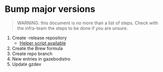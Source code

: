 # Bump major versions

> WARNING: this document is no more than a list of steps. Check with the infra-team
> the steps to be done if you are unsure.

 1. Create -release repository
    * [Helper script available](https://github.com/gazebo-tooling/release-tools/blob/master/release-repo-scripts/README.md#bump_major_versionbash)
 1. Create the Brew formula
 1. Create repo branch
 1. New entries in gazebodistro
 1. Update gzdev
